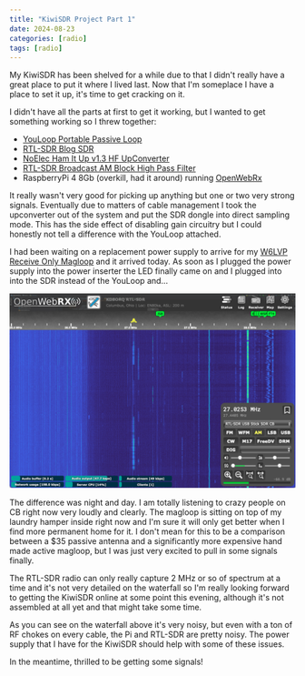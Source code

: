 ```yaml
---
title: "KiwiSDR Project Part 1"
date: 2024-08-23
categories: [radio]
tags: [radio]
---
```

My KiwiSDR has been shelved for a while due to that I didn't really have a great place to put it where I lived last. Now that I'm someplace I have a place to set it up, it's time to get cracking on it.

I didn't have all the parts at first to get it working, but I wanted to get something working so I threw together:

* [YouLoop Portable Passive Loop](https://www.rtl-sdr.com/youloop-portable-passive-loop-antenna-now-available-in-our-store/)
* [RTL-SDR Blog SDR](https://www.rtl-sdr.com/buy-rtl-sdr-dvb-t-dongles/)
* [NoElec Ham It Up v1.3 HF UpConverter](https://www.nooelec.com/store/ham-it-up.html)
* [RTL-SDR Broadcast AM Block High Pass Filter](https://www.rtl-sdr.com/rtl-sdr-com-broadcast-block-high-pass-filter-now-sale/)
* RaspberryPi 4 8Gb (overkill, had it around) running [OpenWebRx](https://www.openwebrx.de)

It really wasn't very good for picking up anything but one or two very strong signals. Eventually due to matters of cable management I took the upconverter out of the system and put the SDR dongle into direct sampling mode. This has the side effect of disabling gain circuitry but I could honestly not tell a difference with the YouLoop attached.

I had been waiting on a replacement power supply to arrive for my [W6LVP Receive Only Magloop](https://www.w6lvp.com) and it arrived today. As soon as I plugged the power supply into the power inserter the LED finally came on and I plugged into into the SDR instead of the YouLoop and...

<img src="/assets/images/kiwisdr/Pasted image 20240823145412.png" alt="W6LVP Magloop on KiwiSDR" width="600">

The difference was night and day. I am totally listening to crazy people on CB right now very loudly and clearly. The magloop is sitting on top of my laundry hamper inside right now and I'm sure it will only get better when I find more permanent home for it. I don't mean for this to be a comparison between a $35 passive antenna and a significantly more expensive hand made active magloop, but I was just very excited to pull in some signals finally.

The RTL-SDR radio can only really capture 2 MHz or so of spectrum at a time and it's not very detailed on the waterfall so I'm really looking forward to getting the KiwiSDR online at some point this evening, although it's not assembled at all yet and that might take some time.

As you can see on the waterfall above it's very noisy, but even with a ton of RF chokes on every cable, the Pi and RTL-SDR are pretty noisy. The power supply that I have for the KiwiSDR should help with some of these issues.

In the meantime, thrilled to be getting some signals!
